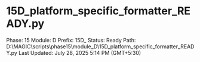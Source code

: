 # 15D_platform_specific_formatter_READY.py

Phase: 15
Module: D
Prefix: 15D_
Status: Ready
Path: D:\MAGIC\scripts\phase15\module_D\15D_platform_specific_formatter_READY.py
Last Updated: July 28, 2025 5:14 PM (GMT+5:30)
